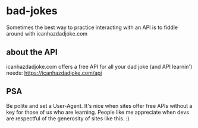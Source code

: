# bad-jokes
Sometimes the best way to practice interacting with an API is to fiddle around with icanhazdadjoke.com

## about the API
icanhazdadjoke.com offers a free API for all your dad joke (and API learnin') needs: https://icanhazdadjoke.com/api

## PSA
Be polite and set a User-Agent. It's nice when sites offer free APIs without a key for those of us who are learning. People like me appreciate when devs are respectful of the generosity of sites like this. :) 
